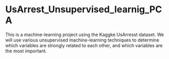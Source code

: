 # UsArrest_Unsupervised_learnig_PCA
This is a machine-learning project using the Kaggke UsArresst dataset. We will use various unsupervised machine-learning techniques to determine which variables are strongly related to each other, and which variables are the most important.
